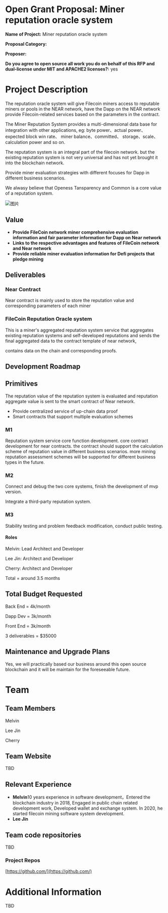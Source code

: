 # Open Grant Proposal: Miner reputation oracle system

**Name of Project:** Miner reputation oracle system

**Proposal Category:**  

**Proposer:** 

**Do you agree to open source all work you do on behalf of this RFP and dual-license under MIT and APACHE2 licenses?:** yes

# Project Description

The reputation oracle system will give Filecoin miners access to reputable miners or pools in the NEAR network, have the Dapp on the NEAR network provide Filecoin-related services based on the parameters in the contract.

The Miner Reputation System provides a multi-dimensional data base for integration with other applications,  eg: byte power、actual power、expected block win rate、 miner balance、committed、 storage、scale、calculation power and so on.

The reputation system is an integral part of the filecoin network. but the existing reputation system is not very universal and has not yet brought it into the blockchain network. 

Provide miner evaluation strategies with different focuses for Dapp in different business scenarios.

We alwasy believe that Openess Tansparency and Common is a core value of a reputation system.

![图片](https://github.com/LowLowCoder-Mel/devgrants/blob/master/img/grant_image0.png)

## Value

* **Provide FileCoin network miner comprehensive evaluation information and fair parameter information for Dapp on Near network**
* **Links to the respective advantages and features of FileCoin network and Near network**
* **Provide reliable miner evaluation information for Defi projects that pledge mining**
## Deliverables

### Near Contract

Near contract is mainly used to store the reputation value and corresponding parameters of each miner

### FileCoin Reputation Oracle system

This is a miner's aggregated reputation system service that aggregates existing reputation systems and self-developed reputations and sends the final aggregated data to the contract template of near network, 

contains data on the chain and corresponding proofs.

## Development Roadmap

## Primitives

The reputation value of the reputation system is evaluated and reputation aggregate value is sent to the smart contract of Near network.

* Provide centralized service of up-chain data proof
* Smart contracts that support multiple evaluation schemes
### M1

Reputation system service core function development. core contract development for near contracts. the contract should support the calculation scheme of reputation value in different business scenarios. more mining reputation assessment schemes will be supported for different business types in the future.

### M2

Connect and debug the two core systems, finish the development of mvp version.

Integrate a third-party reputation system.

### M3

Stability testing and problem feedback modification,  conduct public testing.

#### Roles

Melvin:       Lead Architect and Developer

Lee Jin:      Architect and Developer

Cherry:       Architect and Developer

Total = around 3.5 months

## Total Budget Requested

Back End =  4k/month

Dapp Dev =  3k/month

Front End =  3k/month

3 deliverables = $35000

## Maintenance and Upgrade Plans

Yes, we will practically based our business around this open source blockchain and it will be maintain for the foreseeable future.

# Team

## Team Members

Melvin

Lee Jin

Cherry

## Team Website

TBD

## Relevant Experience

* **Melvin**10 years experience in software development，Entered the blockchain industry in 2018,  Engaged in public chain related development work,  Developed wallet and exchange system. In 2020, he started filecoin mining software system development. 
* **Lee Jin**
## Team code repositories

TBD

### Project Repos

[https://github.com/](https://github.com/)

# Additional Information

TBD

